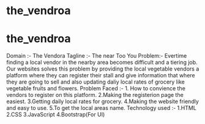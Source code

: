 # the_vendroa
# the_vendroa
Domain :- The Vendora
Tagline :- The near Too You
Problem:- Evertime finding a local vendor in the nearby area becomes difficult and a tiering job. Our websites solves this problem by providing the local vegetable vendors a platform where they can register their stall and give information that where they are going to sell and also updating daliy local rates of grocery like vegetable fruits and flowers.
Problem Faced :- 1. How to convience the vendors to register on this platform.
2.Making the registerion page the easiest.
3.Getting daily local rates for grocery.
4.Making the website friendly and easy to use.
5.To get the local areas name.
Technology used :- 1.HTML
2.CSS
3.JavaScript
4.Bootstrap(For UI)
